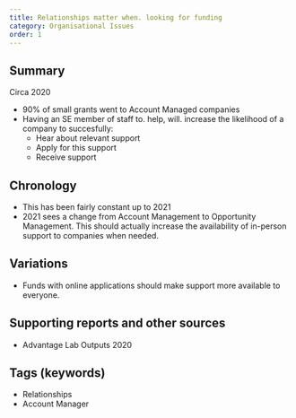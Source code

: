 ```yaml
---
title: Relationships matter when. looking for funding
category: Organisational Issues
order: 1
---
```


## Summary

Circa 2020 
- 90% of small grants went to Account Managed companies
- Having an SE member of staff to. help, will. increase the likelihood of a company to succesfully: 
  - Hear about relevant support
  - Apply for this support
  - Receive support

## Chronology

- This has been fairly constant up to 2021
- 2021 sees a change from Account Management to Opportunity Management. This should actually increase the availability of in-person support to companies when needed. 


## Variations

- Funds with online applications should make support more available to everyone.


## Supporting reports and other sources

- Advantage Lab Outputs 2020
 
## Tags (keywords)
- Relationships
- Account Manager

